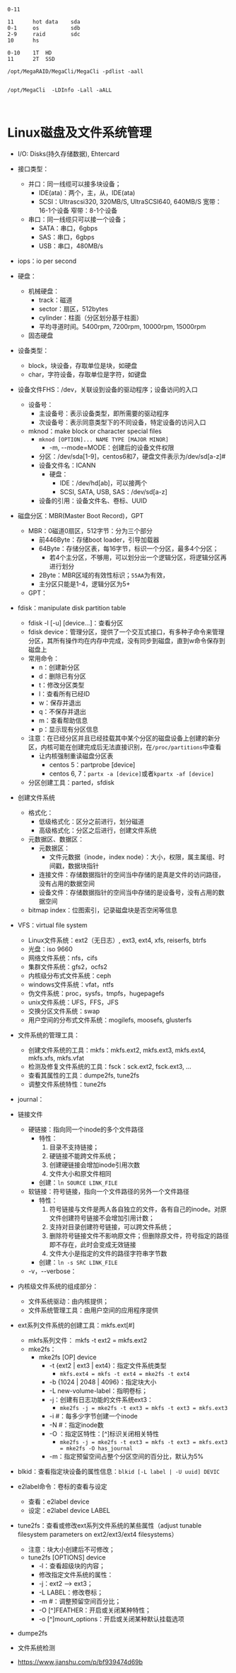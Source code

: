 ```
0-11

11      hot data    sda
0-1     os          sdb
2-9     raid        sdc
10      hs

0-10    1T  HD
11      2T  SSD

/opt/MegaRAID/MegaCli/MegaCli -pdlist -aall 


/opt/MegaCli  -LDInfo -Lall -aALL



```

# Linux磁盘及文件系统管理
- I/O: Disks(持久存储数据), Ehtercard
- 接口类型：
    - 并口：同一线缆可以接多块设备；
        - IDE(ata)：两个，主，从，IDE(ata)
        - SCSI：Ultrascsi320, 320MB/S, UltraSCSI640, 640MB/S
            宽带：16-1个设备
            窄带：8-1个设备
    - 串口：同一线缆只可以接一个设备；
        - SATA：串口，6gbps
        - SAS：串口，6gbps
        - USB：串口，480MB/s

- iops：io per second

- 硬盘：
    - 机械硬盘：
        - track：磁道
        - sector：扇区，512bytes
        - cylinder：柱面（分区划分基于柱面）
        - 平均寻道时间。5400rpm, 7200rpm, 10000rpm, 15000rpm
    - 固态硬盘

- 设备类型：
    - block，块设备，存取单位是块，如硬盘
    - char，字符设备，存取单位是字符，如键盘

- 设备文件FHS：/dev，关联设到设备的驱动程序；设备访问的入口
    - 设备号：
        - 主设备号：表示设备类型，即所需要的驱动程序
        - 次设备号：表示同意类型下的不同设备，特定设备的访问入口
    - mknod：make block or character special files
        - `mknod [OPTION]... NAME TYPE [MAJOR MINOR]`
            - -m, --mode=MODE：创建后的设备文件权限
        - 分区：/dev/sda[1-9]，centos6和7，硬盘文件表示为/dev/sd[a-z]#
        - 设备文件名：ICANN
            - 硬盘：
                - IDE：/dev/hd[ab]，可以接两个
                - SCSI, SATA, USB, SAS：/dev/sd[a-z]
        - 设备的引用：设备文件名、卷标、UUID

- 磁盘分区：MBR(Master Boot Record)，GPT
    - MBR：0磁道0扇区，512字节：分为三个部分
        - 前446Byte：存储boot loader，引导加载器
        - 64Byte：存储分区表，每16字节，标识一个分区，最多4个分区；
            - 若4个主分区，不够用，可以划分出一个逻辑分区，将逻辑分区再进行划分
        - 2Byte：MBR区域的有效性标识；`55AA`为有效，
        - 主分区只能是1-4，逻辑分区为5+
    - GPT：

- fdisk：manipulate disk partition table
    - fdisk -l [-u] [device...]：查看分区
    - fdisk device：管理分区，提供了一个交互式接口，有多种子命令来管理分区，其所有操作均在内存中完成，没有同步到磁盘，直到w命令保存到磁盘上
    - 常用命令：
        - n：创建新分区
        - d：删除已有分区
        - t：修改分区类型
        - l：查看所有已经ID
        - w：保存并退出
        - q：不保存并退出
        - m：查看帮助信息
        - p：显示现有分区信息
    - 注意：在已经分区并且已经挂载其中某个分区的磁盘设备上创建的新分区，内核可能在创建完成后无法直接识别，在`/proc/partitions`中查看
        - 让内核强制重读磁盘分区表
            - centos 5：partprobe [device]
            - centos 6, 7：`partx -a [device]`或者`kpartx -af [device]`
    - 分区创建工具：parted，sfdisk

- 创建文件系统
    - 格式化：
        - 低级格式化：区分之前进行，划分磁道
        - 高级格式化：分区之后进行，创建文件系统
    - 元数据区、数据区：
        - 元数据区：
            - 文件元数据（inode，index node）：大小，权限，属主属组、时间戳，数据块指针
        - 连接文件：存储数据指针的空间当中存储的是真是文件的访问路径，没有占用的数据空间
        - 设备文件：存储数据指针的空间当中存储的是设备号，没有占用的数据空间
    - bitmap index：位图索引，记录磁盘块是否空闲等信息

- VFS：virtual file system
    - Linux文件系统：ext2（无日志）, ext3, ext4, xfs, reiserfs, btrfs
    - 光盘：iso 9660
    - 网络文件系统：nfs，cifs
    - 集群文件系统：gfs2，ocfs2
    - 内核级分布式文件系统：ceph
    - windows文件系统：vfat，ntfs
    - 伪文件系统：proc，sysfs，tmpfs，hugepagefs
    - unix文件系统：UFS，FFS，JFS
    - 交换分区文件系统：swap
    - 用户空间的分布式文件系统：mogilefs, moosefs, glusterfs

- 文件系统的管理工具：
    - 创建文件系统的工具：mkfs：mkfs.ext2, mkfs.ext3, mkfs.ext4, mkfs.xfs, mkfs.vfat
    - 检测及修复文件系统的工具：fsck：sck.ext2, fsck.ext3, ...
    - 查看其属性的工具：dumpe2fs, tune2fs
    - 调整文件系统特性：tune2fs

- journal：

- 链接文件
    - 硬链接：指向同一个inode的多个文件路径
        - 特性：
            1. 目录不支持链接；
            2. 硬链接不能跨文件系统；
            3. 创建硬链接会增加inode引用次数
            4. 文件大小和原文件相同
        - 创建：`ln SOURCE LINK_FILE`
    - 软链接：符号链接，指向一个文件路径的另外一个文件路径
        - 特性：
            1. 符号链接与文件是两人各自独立的文件，各有自己的inode。对原文件创建符号链接不会增加引用计数；
            2. 支持对目录创建符号链接，可以跨文件系统；
            3. 删除符号链接文件不影响原文件；但删除原文件，符号指定的路径即不存在，此时会变成无效链接
            4. 文件大小是指定的文件的路径字符串字节数
        - 创建：`ln -s SRC LINK_FILE`
    - -v，--verbose：



- 内核级文件系统的组成部分：
    - 文件系统驱动：由内核提供；
    - 文件系统管理工具：由用户空间的应用程序提供

- ext系列文件系统的创建工具：mkfs.ext[#]
    - mkfs系列文件：
        mkfs -t ext2 = mkfs.ext2
    - mke2fs：
        - mke2fs [OP] device
            - -t {ext2 | ext3 | ext4}：指定文件系统类型
                - `mkfs.ext4 = mkfs -t ext4 = mke2fs -t ext4`
            - -b {1024 | 2048 | 4096}：指定块大小
            - -L new-volume-label：指明卷标；
            - -j：创建有日志功能的文件系统ext3：
                - `mke2fs -j = mke2fs -t ext3 = mkfs -t ext3 = mkfs.ext3`
            - -i #：每多少字节创建一个inode
            - -N #：指定inode数
            - -O ：指定区特性：[^]标识关闭相关特性
                - `mke2fs -j = mke2fs -t ext3 = mkfs -t ext3 = mkfs.ext3 = mke2fs -O has_journal`
            - -m：指定预留空间占整个分区空间的百分比，默认为5%

- blkid：查看指定块设备的属性信息：`blkid [-L label | -U uuid] DEVIC`

- e2label命令：卷标的查看与设定
    - 查看：e2label device
    - 设定：e2label device LABEL

- tune2fs：查看或修改ext系列文件系统的某些属性（adjust tunable filesystem parameters on ext2/ext3/ext4 filesystems）
    - 注意：块大小创建后不可修改；
    - tune2fs [OPTIONS] device
        - -l：查看超级块的内容；
        - 修改指定文件系统的属性：
        - -j：ext2 --> ext3；
        - -L LABEL：修改卷标；
        - -m #：调整预留空间百分比；
        - -O [^]FEATHER：开启或关闭某种特性；
        - -o [^]mount_options：开启或关闭某种默认挂载选项

- dumpe2fs

- 文件系统检测


- https://www.jianshu.com/p/bf939474d69b
